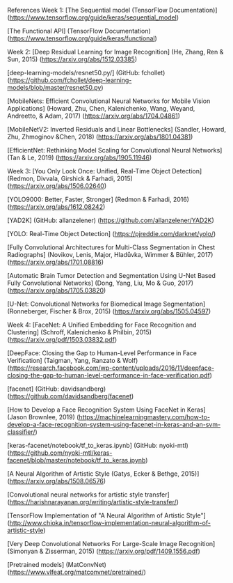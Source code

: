 References
W​eek 1:
[The Sequential model (TensorFlow Documentation)] (https://www.tensorflow.org/guide/keras/sequential_model)

[The Functional API] (TensorFlow Documentation) (https://www.tensorflow.org/guide/keras/functional)

W​eek 2:
[Deep Residual Learning for Image Recognition] (He, Zhang, Ren & Sun, 2015) (https://arxiv.org/abs/1512.03385)

[d​eep-learning-models/resnet50.py/] (GitHub: fchollet) (https://github.com/fchollet/deep-learning-models/blob/master/resnet50.py)

[MobileNets: Efficient Convolutional Neural Networks for Mobile Vision Applications] (Howard, Zhu, Chen, Kalenichenko, Wang, Weyand, Andreetto, ​& Adam, 2017) (https://arxiv.org/abs/1704.04861)

[MobileNetV2: Inverted Residuals and Linear Bottlenecks] (Sandler, Howard, Zhu, Zhmoginov &Chen, 2018) (https://arxiv.org/abs/1801.04381)

[EfficientNet: Rethinking Model Scaling for Convolutional Neural Networks] (Tan & Le, 2019) (https://arxiv.org/abs/1905.11946)

W​eek 3:
[You Only Look Once: Unified, Real-Time Object Detection] (Redmon, Divvala, Girshick & Farhadi, 2015) (https://arxiv.org/abs/1506.02640)

[YOLO9000: Better, Faster, Stronger] (Redmon & Farhadi, 2016) (https://arxiv.org/abs/1612.08242)

[YAD2K] (GitHub: allanzelener) (https://github.com/allanzelener/YAD2K)

[YOLO: Real-Time Object Detection] (https://pjreddie.com/darknet/yolo/)

[Fully Convolutional Architectures for Multi-Class Segmentation in Chest Radiographs] (Novikov, Lenis, Major, Hladůvka, Wimmer & Bühler, 2017) (https://arxiv.org/abs/1701.08816)

[Automatic Brain Tumor Detection and Segmentation Using U-Net Based Fully Convolutional Networks] (Dong, Yang, Liu, Mo & Guo, 2017) (https://arxiv.org/abs/1705.03820)

[U-Net: Convolutional Networks for Biomedical Image Segmentation] (Ronneberger, Fischer & Brox, 2015) (https://arxiv.org/abs/1505.04597)

W​eek 4:
[FaceNet: A Unified Embedding for Face Recognition and Clustering] (Schroff, Kalenichenko & Philbin, 2015) (https://arxiv.org/pdf/1503.03832.pdf)

[DeepFace: Closing the Gap to Human-Level Performance in Face Verification] (Taigman, Yang, Ranzato & Wolf) (https://research.facebook.com/wp-content/uploads/2016/11/deepface-closing-the-gap-to-human-level-performance-in-face-verification.pdf)

[f​acenet] (GitHub: davidsandberg) (https://github.com/davidsandberg/facenet)

[How to Develop a Face Recognition System Using FaceNet in Keras] (Jason Brownlee, 2019)  (https://machinelearningmastery.com/how-to-develop-a-face-recognition-system-using-facenet-in-keras-and-an-svm-classifier/)

[k​eras-facenet/notebook/tf_to_keras.ipynb] (GitHub: nyoki-mtl) (https://github.com/nyoki-mtl/keras-facenet/blob/master/notebook/tf_to_keras.ipynb)

[A Neural Algorithm of Artistic Style (Gatys, Ecker & Bethge, 2015)] (https://arxiv.org/abs/1508.06576)

[Convolutional neural networks for artistic style transfer] (https://harishnarayanan.org/writing/artistic-style-transfer/)

[TensorFlow Implementation of "A Neural Algorithm of Artistic Style"] (http://www.chioka.in/tensorflow-implementation-neural-algorithm-of-artistic-style)

[V​ery Deep Convolutional Networks For Large-Scale Image Recognition] (Simonyan & Zisserman, 2015) (https://arxiv.org/pdf/1409.1556.pdf)

[Pretrained models] (MatConvNet) (https://www.vlfeat.org/matconvnet/pretrained/)
